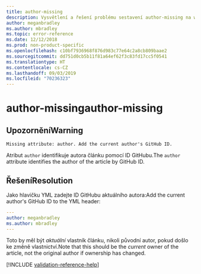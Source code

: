 ```yaml
---
title: author-missing
description: Vysvětlení a řešení problému sestavení author-missing na webu Docs
author: meganbradley
ms.author: mbradley
ms.topic: error-reference
ms.date: 12/12/2018
ms.prod: non-product-specific
ms.openlocfilehash: c10bf7936968f876d983c77e64c2a8cb809baae2
ms.sourcegitcommit: dd751d0cb5b11f81a64ef62f3c83fd17cc5f0541
ms.translationtype: HT
ms.contentlocale: cs-CZ
ms.lasthandoff: 09/03/2019
ms.locfileid: "70236323"
---
```

# <a name="author-missing"></a><span data-ttu-id="459a7-103">author-missing</span><span class="sxs-lookup"><span data-stu-id="459a7-103">author-missing</span></span>

## <a name="warning"></a><span data-ttu-id="459a7-104">Upozornění</span><span class="sxs-lookup"><span data-stu-id="459a7-104">Warning</span></span>

`Missing attribute: author. Add the current author's GitHub ID.`

<span data-ttu-id="459a7-105">Atribut `author` identifikuje autora článku pomocí ID GitHubu.</span><span class="sxs-lookup"><span data-stu-id="459a7-105">The `author` attribute identifies the author of the article by GitHub ID.</span></span> 

## <a name="resolution"></a><span data-ttu-id="459a7-106">Řešení</span><span class="sxs-lookup"><span data-stu-id="459a7-106">Resolution</span></span>

<span data-ttu-id="459a7-107">Jako hlavičku YML zadejte ID GitHubu aktuálního autora:</span><span class="sxs-lookup"><span data-stu-id="459a7-107">Add the current author's GitHub ID to the YML header:</span></span>

```yml
---
author: meganbradley
ms.author: mbradley
---
```

<span data-ttu-id="459a7-108">Toto by měl být *aktuální* vlastník článku, nikoli původní autor, pokud došlo ke změně vlastnictví.</span><span class="sxs-lookup"><span data-stu-id="459a7-108">Note that this should be the *current* owner of the article, not the original author if ownership has changed.</span></span>

<!--make sure to add this file to your includes folder and verify the path-->
[!INCLUDE [validation-reference-help](includes/validation-reference-help.md)]

